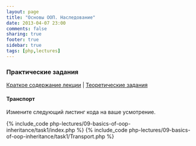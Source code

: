 ```yaml
---
layout: page
title: "Основы ООП. Наследование"
date: 2013-04-07 23:00
comments: false
sharing: true
footer: true
sidebar: true
tags: [php,lectures]
---
```

### Практические задания

[Краткое содержание лекции](09-basics-of-oop-inheritance.html) |
[Теоретические задания](09-basics-of-oop-inheritance-theoretical-tasks.html)

#### Транспорт

Измените следующий листинг кода на ваше усмотрение.

{% include_code php-lectures/09-basics-of-oop-inheritance/task1/index.php %}
{% include_code php-lectures/09-basics-of-oop-inheritance/task1/Transport.php %}